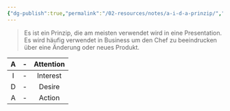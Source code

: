 ```yaml
---
{"dg-publish":true,"permalink":"/02-resources/notes/a-i-d-a-prinzip/","tags":["GFN/prüfungsrelevant/AP1","GFN/LF07"],"noteIcon":"","updated":"2025-03-10T10:08:18.000+01:00"}
---
```


> Es ist ein Prinzip, die am meisten verwendet wird in eine Presentation.
> Es wird häufig verwendet in Business um den Chef zu beeindrucken über eine Änderung oder neues Produkt.

|  A  | -   | Attention |
| :-: | --- | :-------: |
|  I  | -   | Interest  |
|  D  | -   |  Desire   |
|  A  | -   |  Action   |
